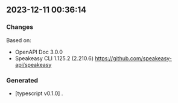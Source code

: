 

## 2023-12-11 00:36:14
### Changes
Based on:
- OpenAPI Doc 3.0.0 
- Speakeasy CLI 1.125.2 (2.210.6) https://github.com/speakeasy-api/speakeasy
### Generated
- [typescript v0.1.0] .